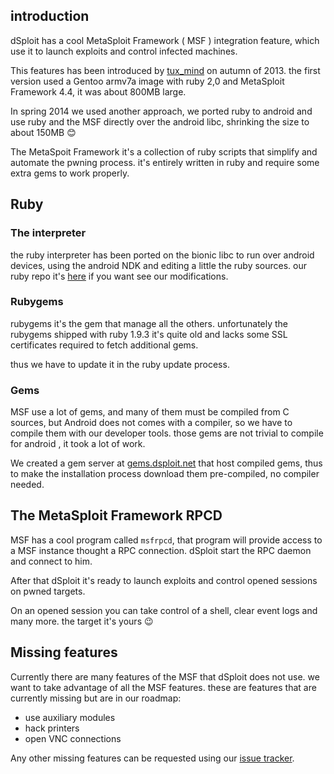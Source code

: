 ## introduction
dSploit has a cool MetaSploit Framework ( MSF ) integration feature, which use it to launch exploits and control infected machines.

This features has been introduced by [tux_mind](https://github.com/tux-mind) on autumn of 2013. the first version used a Gentoo armv7a image with ruby 2,0 and MetaSploit Framework 4.4, it was about 800MB large.

In spring 2014 we used another approach, we ported ruby to android and use ruby and the MSF directly over the android libc, shrinking the size to about 150MB :blush:

The MetaSpoit Framework it's a collection of ruby scripts that simplify and automate the pwning process.
it's entirely written in ruby and require some extra gems to work properly.

## Ruby
### The interpreter
the ruby interpreter has been ported on the bionic libc to run over android devices, using the android NDK and editing a little the ruby sources. our ruby repo it's [here](https://github.com/tux-mind/ruby/tree/ruby_1_9_3) if you want see our modifications.

### Rubygems
rubygems it's the gem that manage all the others. unfortunately the rubygems shipped with ruby 1.9.3 it's quite old and lacks some SSL certificates required to fetch additional gems.

thus we have to update it in the ruby update process.

### Gems
MSF use a lot of gems, and many of them must be compiled from C sources, but Android does not comes with a compiler, so we have to compile them with our developer tools. those gems are not trivial to compile for android , it took a lot of work.

We created a gem server at [gems.dsploit.net](http://gems.dsploit.net) that host compiled gems, thus to make the installation process download them pre-compiled, no compiler needed.

## The MetaSploit Framework RPCD
MSF has a cool program called `msfrpcd`, that program will provide access to a MSF instance thought a RPC connection. dSploit start the RPC daemon and connect to him.

After that dSploit it's ready to launch exploits and control opened sessions on pwned targets.

On an opened session you can take control of a shell, clear event logs and many more. the target it's yours :wink:

## Missing features
Currently there are many features of the MSF that dSploit does not use.
we want to take advantage of all the MSF features.
these are features that are currently missing but are in our roadmap:

  - use auxiliary modules
  - hack printers
  - open VNC connections

Any other missing features can be requested using our [issue tracker](https://github.com/evilsocket/dsploit/issues).